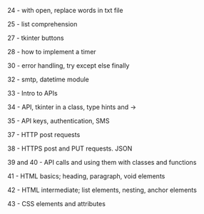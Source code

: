 24 - with open, replace words in txt file

25 - list comprehension

27 - tkinter buttons

28 - how to implement a timer

30 - error handling, try except else finally

32 - smtp, datetime module

33 - Intro to APIs

34 - API, tkinter in a class, type hints and ->

35 - API keys, authentication, SMS

37 - HTTP post requests

38 - HTTPS post and PUT requests. JSON

39 and 40 - API calls and using them with classes and functions

41 - HTML basics; heading, paragraph, void elements

42 - HTML intermediate; list elements, nesting, anchor elements

43 - CSS elements and attributes